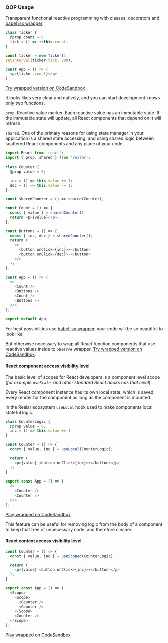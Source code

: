 ### OOP Usage

Transparent functional reactive programming with classes, decorators and [babel jsx wrapper](https://github.com/betula/babel-plugin-realar)

```javascript
class Ticker {
  @prop count = 0
  tick = () => ++this.count;
}

const ticker = new Ticker();
setInterval(ticker.tick, 200);

const App = () => (
  <p>{ticker.count}</p>
)
```
[Try wrapped version on CodeSandbox](https://codesandbox.io/s/realar-ticker-classes-c9819?file=/src/App.tsx)

It looks likes very clear and natively, and you can start development knows only two functions.

`prop`. Reactive value marker. Each reactive value has an immutable state. If the immutable state will update, all React components that depend on It will refresh.

`shared`. One of the primary reasons for using state manager in your application is a shared state accessing, and using shared logic between scattered React components and any place of your code.

```javascript
import React from 'react';
import { prop, shared } from 'realar';

class Counter {
  @prop value = 0;

  inc = () => this.value += 1;
  dec = () => this.value -= 1;
}

const sharedCounter = () => shared(Counter);

const Count = () => {
  const { value } = sharedCounter();
  return <p>{value}</p>;
};

const Buttons = () => {
  const { inc, dec } = sharedCounter();
  return (
    <>
      <button onClick={inc}>+</button>
      <button onClick={dec}>-</button>
    </>
  );
};

const App = () => (
  <>
    <Count />
    <Buttons />
    <Count />
    <Buttons />
  </>
);

export default App;
```

For best possibilities use [babel jsx wrapper](https://github.com/betula/babel-plugin-realar), your code will be so beautiful to look like.

But otherwise necessary to wrap all React function components that use reactive values inside to `observe` wrapper. [Try wrapped version on CodeSandbox](https://codesandbox.io/s/realar-counter-k9kmw?file=/src/App.tsx).

#### React component access visibility level

The basic level of scopes for React developers is a component level scope (_for example `useState`, and other standard React hooks has that level_).

Every React component instance has its own local state, which is saved every render for the component as long as the component is mounted.

In the Realar ecosystem `useLocal` hook used to make components local stateful logic.

```javascript
class CounterLogic {
  @prop value = 0;
  inc = () => this.value += 1
}

const Counter = () => {
  const { value, inc } = useLocal(CounterLogic);

  return (
    <p>{value} <button onClick={inc}>+</button></p>
  );
}

export const App = () => (
  <>
    <Counter />
    <Counter />
  </>
);
```
[Play wrapped on CodeSandbox](https://codesandbox.io/s/realar-component-level-scope-classes-m0i10?file=/src/App.tsx)

This feature can be useful for removing logic from the body of a component to keep that free of unnecessary code, and therefore cleaner.

#### React context access visibility level

```javascript
const Counter = () => {
  const { value, inc } = useScoped(CounterLogic);

  return (
    <p>{value} <button onClick={inc}>+</button></p>
  );
}

export const App = () => (
  <Scope>
    <Scope>
      <Counter />
      <Counter />
    </Scope>
    <Counter />
  </Scope>
);
```

[Play wrapped on CodeSandbox](https://codesandbox.io/s/realar-context-component-level-scope-classes-wivjv?file=/src/App.tsx)
